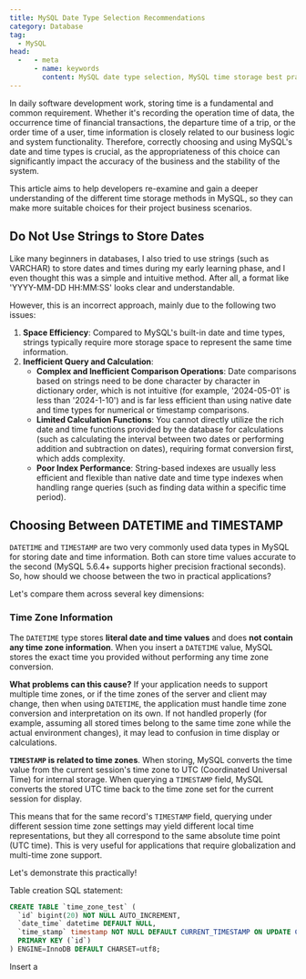 ```yaml
---
title: MySQL Date Type Selection Recommendations
category: Database
tag:
  - MySQL
head:
  -   - meta
      - name: keywords
        content: MySQL date type selection, MySQL time storage best practices, MySQL time storage efficiency, MySQL DATETIME and TIMESTAMP differences, MySQL timestamp storage, MySQL database time storage types, MySQL development date recommendations, MySQL disadvantages of storing dates as strings, MySQL timezone settings, MySQL date range comparison, high-performance MySQL date storage, MySQL UNIX_TIMESTAMP usage, advantages and disadvantages of numeric timestamps, MySQL time storage performance optimization, MySQL TIMESTAMP timezone conversion, MySQL time format conversion, MySQL time storage space comparison, MySQL time type selection recommendations, MySQL date type performance analysis, database time storage optimization
---
```


In daily software development work, storing time is a fundamental and common requirement. Whether it's recording the operation time of data, the occurrence time of financial transactions, the departure time of a trip, or the order time of a user, time information is closely related to our business logic and system functionality. Therefore, correctly choosing and using MySQL's date and time types is crucial, as the appropriateness of this choice can significantly impact the accuracy of the business and the stability of the system.

This article aims to help developers re-examine and gain a deeper understanding of the different time storage methods in MySQL, so they can make more suitable choices for their project business scenarios.

## Do Not Use Strings to Store Dates

Like many beginners in databases, I also tried to use strings (such as VARCHAR) to store dates and times during my early learning phase, and I even thought this was a simple and intuitive method. After all, a format like 'YYYY-MM-DD HH:MM:SS' looks clear and understandable.

However, this is an incorrect approach, mainly due to the following two issues:

1. **Space Efficiency**: Compared to MySQL's built-in date and time types, strings typically require more storage space to represent the same time information.
1. **Inefficient Query and Calculation**:
   - **Complex and Inefficient Comparison Operations**: Date comparisons based on strings need to be done character by character in dictionary order, which is not intuitive (for example, '2024-05-01' is less than '2024-1-10') and is far less efficient than using native date and time types for numerical or timestamp comparisons.
   - **Limited Calculation Functions**: You cannot directly utilize the rich date and time functions provided by the database for calculations (such as calculating the interval between two dates or performing addition and subtraction on dates), requiring format conversion first, which adds complexity.
   - **Poor Index Performance**: String-based indexes are usually less efficient and flexible than native date and time type indexes when handling range queries (such as finding data within a specific time period).

## Choosing Between DATETIME and TIMESTAMP

`DATETIME` and `TIMESTAMP` are two very commonly used data types in MySQL for storing date and time information. Both can store time values accurate to the second (MySQL 5.6.4+ supports higher precision fractional seconds). So, how should we choose between the two in practical applications?

Let's compare them across several key dimensions:

### Time Zone Information

The `DATETIME` type stores **literal date and time values** and does **not contain any time zone information**. When you insert a `DATETIME` value, MySQL stores the exact time you provided without performing any time zone conversion.

**What problems can this cause?** If your application needs to support multiple time zones, or if the time zones of the server and client may change, then when using `DATETIME`, the application must handle time zone conversion and interpretation on its own. If not handled properly (for example, assuming all stored times belong to the same time zone while the actual environment changes), it may lead to confusion in time display or calculations.

**`TIMESTAMP` is related to time zones**. When storing, MySQL converts the time value from the current session's time zone to UTC (Coordinated Universal Time) for internal storage. When querying a `TIMESTAMP` field, MySQL converts the stored UTC time back to the time zone set for the current session for display.

This means that for the same record's `TIMESTAMP` field, querying under different session time zone settings may yield different local time representations, but they all correspond to the same absolute time point (UTC time). This is very useful for applications that require globalization and multi-time zone support.

Let's demonstrate this practically!

Table creation SQL statement:

```sql
CREATE TABLE `time_zone_test` (
  `id` bigint(20) NOT NULL AUTO_INCREMENT,
  `date_time` datetime DEFAULT NULL,
  `time_stamp` timestamp NOT NULL DEFAULT CURRENT_TIMESTAMP ON UPDATE CURRENT_TIMESTAMP,
  PRIMARY KEY (`id`)
) ENGINE=InnoDB DEFAULT CHARSET=utf8;
```

Insert a
